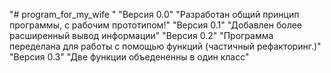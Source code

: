 "# program_for_my_wife "
"Версия 0.0"
"Разработан общий принцип программы, с рабочим прототипом!"
"Версия 0.1"
"Добавлен более расширенный вывод информации"
"Версия 0.2"
"Программа переделана для работы с помощью функций (частичный рефакторинг.)"
"Версия 0.3"
"Две функции объедененны в один класс"